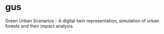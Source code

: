# gus
Green Urban Scenarios - A digital twin representation, simulation of urban forests and their impact analysis.
